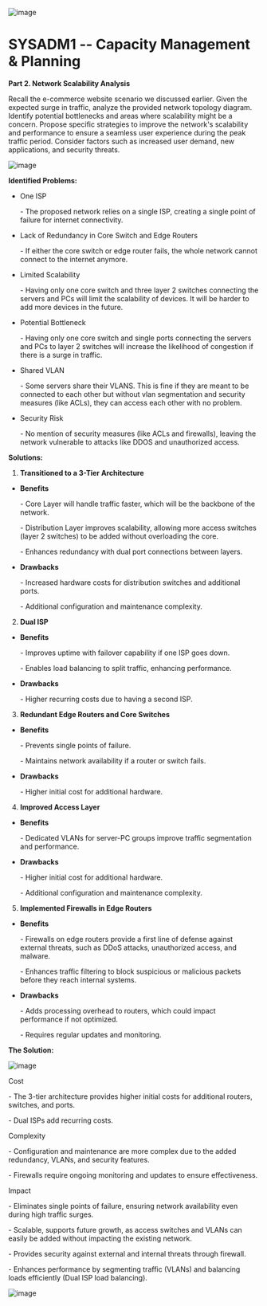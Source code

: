![image](https://github.com/user-attachments/assets/76913fcc-8510-41f3-ba48-c7cbd6638c6c)


# SYSADM1 -- Capacity Management & Planning

**Part 2. Network Scalability Analysis**

Recall the e-commerce website scenario we discussed earlier. Given the
expected surge in traffic, analyze the provided network topology
diagram. Identify potential bottlenecks and areas where scalability
might be a concern. Propose specific strategies to improve the
network\'s scalability and performance to ensure a seamless user
experience during the peak traffic period. Consider factors such as
increased user demand, new applications, and security threats.

![image](https://github.com/user-attachments/assets/a4efb08c-913d-4b1c-863a-d5d0cba38b4f)


**Identified Problems:**

-   One ISP

    \- The proposed network relies on a single ISP, creating a single
    point of failure for internet connectivity.

-   Lack of Redundancy in Core Switch and Edge Routers

    \- If either the core switch or edge router fails, the whole network
    cannot connect to the internet anymore.

-   Limited Scalability

    \- Having only one core switch and three layer 2 switches connecting
    the servers and PCs will limit the scalability of devices. It will
    be harder to add more devices in the future.

-   Potential Bottleneck

    \- Having only one core switch and single ports connecting the
    servers and PCs to layer 2 switches will increase the likelihood of
    congestion if there is a surge in traffic.

-   Shared VLAN

    \- Some servers share their VLANS. This is fine if they are meant to
    be connected to each other but without vlan segmentation and
    security measures (like ACLs), they can access each other with no
    problem.

-   Security Risk

    \- No mention of security measures (like ACLs and firewalls),
    leaving the network vulnerable to attacks like DDOS and unauthorized
    access.

**Solutions:**

1.  **Transitioned to a 3-Tier Architecture**

-   **Benefits**

    \- Core Layer will handle traffic faster, which will be the backbone
    of the network.

    \- Distribution Layer improves scalability, allowing more access
    switches (layer 2 switches) to be added without overloading the
    core.

    \- Enhances redundancy with dual port connections between layers.

-   **Drawbacks**

    \- Increased hardware costs for distribution switches and additional
    ports.

    \- Additional configuration and maintenance complexity.

2.  **Dual ISP**

-   **Benefits**

    \- Improves uptime with failover capability if one ISP goes down.

    \- Enables load balancing to split traffic, enhancing performance.

-   **Drawbacks**

    \- Higher recurring costs due to having a second ISP.

3.  **Redundant Edge Routers and Core Switches**

-   **Benefits**

    \- Prevents single points of failure.

    \- Maintains network availability if a router or switch fails.

-   **Drawbacks**

    \- Higher initial cost for additional hardware.

4.  **Improved Access Layer**

-   **Benefits**

    \- Dedicated VLANs for server-PC groups improve traffic segmentation
    and performance.

-   **Drawbacks**

    \- Higher initial cost for additional hardware.

    \- Additional configuration and maintenance complexity.

5.  **Implemented Firewalls in Edge Routers**

-   **Benefits**

    \- Firewalls on edge routers provide a first line of defense against
    external threats, such as DDoS attacks, unauthorized access, and
    malware.

    \- Enhances traffic filtering to block suspicious or malicious
    packets before they reach internal systems.

-   **Drawbacks**

    \- Adds processing overhead to routers, which could impact
    performance if not optimized.

    \- Requires regular updates and monitoring.

  **The Solution:**
  
![image](https://github.com/user-attachments/assets/efc3e563-b833-4085-85d2-4c83b9ac4289)

Cost

\- The 3-tier architecture provides higher initial costs for additional
routers, switches, and ports.

\- Dual ISPs add recurring costs.

Complexity

\- Configuration and maintenance are more complex due to the added
redundancy, VLANs, and security features.

\- Firewalls require ongoing monitoring and updates to ensure
effectiveness.

Impact

\- Eliminates single points of failure, ensuring network availability
even during high traffic surges.

\- Scalable, supports future growth, as access switches and VLANs can
easily be added without impacting the existing network.

\- Provides security against external and internal threats through
firewall.

\- Enhances performance by segmenting traffic (VLANs) and balancing
loads efficiently (Dual ISP load balancing).

![image](https://github.com/user-attachments/assets/b834073a-2a40-4f30-af80-e0c9a658f8c2)

